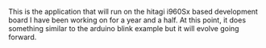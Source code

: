 This is the application that will run on the hitagi i960Sx based development
board I have been working on for a year and a half. At this point, it does
something similar to the arduino blink example but it will evolve going
forward.
